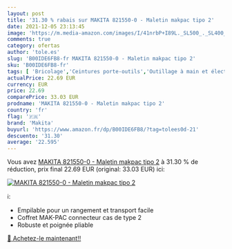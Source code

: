 ```yaml
---
layout: post
title: '31.30 % rabais sur MAKITA 821550-0 - Maletin makpac tipo 2'
date: 2021-12-05 23:13:45
image: 'https://m.media-amazon.com/images/I/41nrbP+I89L._SL500_._SL400_.jpg'
comments: true
category: ofertas
author: 'tole.es'
slug: 'B00IDE6FB8-fr MAKITA 821550-0 - Maletin makpac tipo 2'
sku: 'B00IDE6FB8-fr'
tags: [ 'Bricolage','Ceintures porte-outils','Outillage à main et électroportatif','Rangement des outils','makita', ]
actualPrice: 22.69 EUR
currency: EUR
price: 22.69
comparePrice: 33.03 EUR
prodname: 'MAKITA 821550-0 - Maletin makpac tipo 2'
country: 'fr'
flag: '🇫🇷'
brand: 'Makita'
buyurl: 'https://www.amazon.fr/dp/B00IDE6FB8/?tag=tolees0d-21'
descuento: '31.30'
average: '22.595'
---
```


Vous avez [MAKITA 821550-0 - Maletin makpac tipo 2](https://www.amazon.fr/dp/B00IDE6FB8/?tag=tolees0d-21)  à  31.30 % de réduction, prix final  22.69 EUR (original: 33.03 EUR) ici:

[![MAKITA 821550-0 - Maletin makpac tipo 2](https://m.media-amazon.com/images/I/41nrbP+I89L._SL500_._SL400_.jpg)](https://www.amazon.fr/dp/B00IDE6FB8/?tag=tolees0d-21)

ℹ️:

- Empilable pour un rangement et transport facile
- Coffret MAK-PAC connecteur cas de type 2
- Robuste et poignée pliable

[🛒 Achetez-le maintenant!!](https://www.amazon.fr/dp/B00IDE6FB8/?tag=tolees0d-21)
